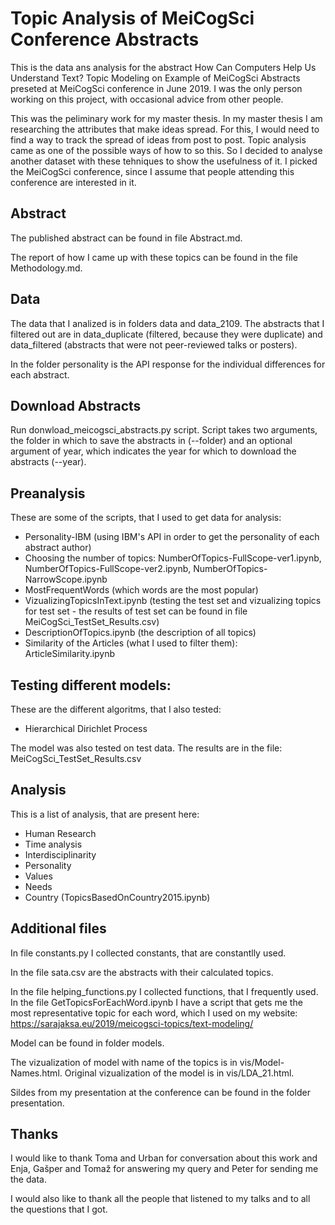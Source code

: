 # Topic Analysis of MeiCogSci Conference Abstracts

This is the data ans analysis for the abstract How Can Computers Help Us Understand Text? Topic Modeling on Example of MeiCogSci Abstracts preseted at MeiCogSci conference in June 2019. I was the only person working on this project, with occasional advice from other people.

This was the peliminary work for my master thesis. In my master thesis I am researching the attributes that make ideas spread. For this, I would need to find a way to track the spread of ideas from post to post. Topic analysis came as one of the possible ways of how to so this. So I decided to analyse another dataset with these tehniques to show the usefulness of it. I picked the MeiCogSci conference, since I assume that people attending this conference are interested in it.

## Abstract

The published abstract can be found in file Abstract.md.

The report of how I came up with these topics can be found in the file Methodology.md. 

## Data

The data that I analized is in folders data and data_2109. The abstracts that I filtered out are in data_duplicate (filtered, because they were duplicate) and data_filtered (abstracts that were not peer-reviewed talks or posters).

In the folder personality is the API response for the individual differences for each abstract. 

## Download Abstracts

Run donwload_meicogsci_abstracts.py script. Script takes two arguments, the folder in which to save the abstracts in (--folder) and an optional argument of year, which indicates the year for which to download the abstracts (--year).

## Preanalysis

These are some of the scripts, that I used to get data for analysis:

* Personality-IBM (using IBM's API in order to get the personality of each abstract author)
* Choosing the number of topics: NumberOfTopics-FullScope-ver1.ipynb, NumberOfTopics-FullScope-ver2.ipynb, NumberOfTopics-NarrowScope.ipynb
* MostFrequentWords (which words are the most popular)
* VizualizingTopicsInText.ipynb (testing the test set and vizualizing topics for test set - the results of test set can be found in file MeiCogSci_TestSet_Results.csv)
* DescriptionOfTopics.ipynb (the description of all topics)
* Similarity of the Articles (what I used to filter them): ArticleSimilarity.ipynb

## Testing different models:

These are the different algoritms, that I also tested:

* Hierarchical Dirichlet Process

The model was also tested on test data. The results are in the file: MeiCogSci_TestSet_Results.csv

## Analysis

This is a list of analysis, that are present here:

* Human Research
* Time analysis
* Interdisciplinarity
* Personality
* Values
* Needs
* Country (TopicsBasedOnCountry2015.ipynb)

## Additional files

In file constants.py I collected constants, that are constantlly used.

In the file sata.csv are the abstracts with their calculated topics.  

In the file helping_functions.py I collected functions, that I frequently used. In the file GetTopicsForEachWord.ipynb I have a script that gets me the most representative topic for each word, which I used on my website: https://sarajaksa.eu/2019/meicogsci-topics/text-modeling/ 

Model can be found in folder models.

The vizualization of model with name of the topics is in vis/Model-Names.html. Original vizualization of the model is in vis/LDA_21.html.

Sildes from my presentation at the conference can be found in the folder presentation.

## Thanks

I would like to thank Toma and Urban for conversation about this work and Enja, Gašper and Tomaž for answering my query and Peter for sending me the data. 

I would also like to thank all the people that listened to my talks and to all the questions that I got. 
